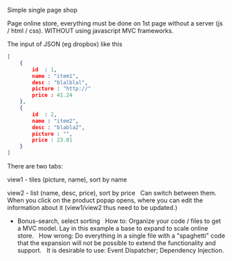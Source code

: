 Simple single page shop

Page online store, everything must be done on 1st page without a server (js / html / css). WITHOUT using javascript MVC frameworks.

The input of JSON (eg dropbox) like this

```JSON
[
    {
        id  : 1,
        name : "item1",
        desc : "blalblal",
        picture : "http://"
        price : 41.24
    },
    {
        id  : 2,
        name : "item2",
        desc : "blabla2",
        picture : "",
        price : 23.01
    }
]
```

There are two tabs:

view1 - tiles (picture, name), sort by name

view2 - list (name, desc, price), sort by price
 
Can switch between them. When you click on the product popap opens, where you
can edit the information about it (view1/view2 thus need to be updated.)

+ Bonus-search, select sorting
   
  How to: Organize your code / files to get a MVC model. Lay in this example
  a base to expand to scale online store.
   
  How wrong: Do everything in a single file with a "spaghetti" code that the
  expansion will not be possible to extend the functionality and support.
   
  It is desirable to use:
  Event Dispatcher; Dependency Injection.
